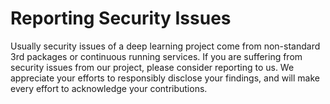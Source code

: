 # Reporting Security Issues

Usually security issues of a deep learning project come from non-standard 3rd packages or continuous running services. If you are suffering from security issues from our project, please consider reporting to us. We appreciate your efforts to responsibly disclose your findings, and will make every effort to acknowledge your contributions.

